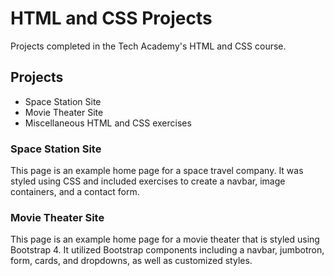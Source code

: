 # HTML and CSS Projects
 Projects completed in the Tech Academy's HTML and CSS course.
## Projects
* Space Station Site
* Movie Theater Site
* Miscellaneous HTML and CSS exercises

### Space Station Site
This page is an example home page for a space travel company. It was styled using CSS and included exercises to create a navbar, image containers, and a contact form.

### Movie Theater Site
This page is an example home page for a movie theater that is styled using Bootstrap 4. It utilized Bootstrap components including a navbar, jumbotron, form, cards, and dropdowns, as well as customized styles.
